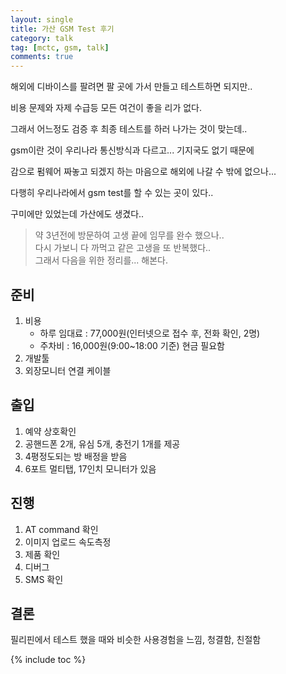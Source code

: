 ```yaml
---
layout: single
title: 가산 GSM Test 후기
category: talk
tag: [mctc, gsm, talk]
comments: true
---
```


해외에 디바이스를 팔려면 팔 곳에 가서 만들고 테스트하면 되지만..

비용 문제와 자제 수급등 모든 여건이 좋을 리가 없다.

그래서 어느정도 검증 후 최종 테스트를 하러 나가는 것이 맞는데..

gsm이란 것이 우리나라 통신방식과 다르고... 기지국도 없기 때문에

감으로 펌웨어 짜놓고 되겠지 하는 마음으로 해외에 나갈 수 밖에 없으나...

다행히 우리나라에서 gsm test를 할 수 있는 곳이 있다..
 
구미에만 있었는데 가산에도 생겼다..

> 약 3년전에 방문하여 고생 끝에 임무를 완수 했으나..  
다시 가보니 다 까먹고 같은 고생을 또 반복했다..  
그래서 다음을 위한 정리를... 해본다.

## 준비

1. 비용  
    - 하루 임대료 : 77,000원(인터넷으로 접수 후, 전화 확인, 2명)
    - 주차비 : 16,000원(9:00~18:00 기준) 현금 필요함 
2. 개발툴
3. 외장모니터 연결 케이블

## 출입

1. 예약 상호확인
2. 공핸드폰 2개, 유심 5개, 충전기 1개를 제공
3. 4평정도되는 방 배정을 받음
4. 6포트 멀티탭, 17인치 모니터가 있음

## 진행

1. AT command 확인
2. 이미지 업로드 속도측정 
3. 제품 확인
4. 디버그
5. SMS 확인


## 결론

필리핀에서 테스트 했을 때와 비슷한 사용경험을 느낌, 청결함, 친절함

{% include toc %} 